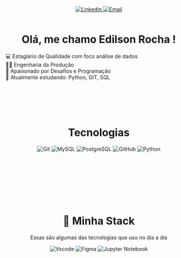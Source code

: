 <div align="center">

 <a href="https://www.linkedin.com/in/edilson-rocha-8025351bb/">
 <img src="https://img.shields.io/badge/-LinkedIn-blue?style=for-the-badge&logo=Linkedin&logoColor=white" alt="Linkedin" title="Linkedin" >
 </a> 

 <a href="mailto:eacorocha@gmail.com">
 <img src="https://img.shields.io/badge/-Email-EA4335?style=for-the-badge&logo=Gmail&logoColor=white" alt="Email" title="Email" >
 </a> 
<br />
<br />
</div>
<!-- <img align="left" width="400" height="400" src="https://mograph.video/2HwFiEL"> -->
<h1 align="center">Olá, me chamo Edilson Rocha ! </h1>


<!-- <img src="./.github/Hi.gif" width="25"> -->
:computer: Estagiário de Qualidade com foco análise de dados<br/>
:man_student: Engenharia da Produção<br/>
:white_heart: Apaixonado por Desafios e Programação <br/>
:seedling: Atualmente estudando: Python, GIT, SQL <br/>
&#xa0;
<h1 align="center"> <br/><br/>Tecnologias </h1>
<p align="center">

 <img src="https://img.shields.io/badge/Git-000000?style=for-the-badge&logo=git&logoColor=4479A1" alt="Git" title="Git">
 <img src="https://img.shields.io/badge/MySQL-000000?style=for-the-badge&logo=mysql" alt="MySQL" title="MySQL">
 <img src="https://img.shields.io/badge/PostgreSQL-000000?style=for-the-badge&logo=postgresql" alt="PostgreSQL" title="PostgreSQL">
 <img src="https://img.shields.io/badge/GitHub-000000?style=for-the-badge&logo=github" alt="GitHub" title="GitHub">
 <img src="https://img.shields.io/badge/Python-000000?style=for-the-badge&logo=python" alt="Python" title="Python">
 
 </p>
&#xa0;

&#xa0;
<h1 align="center"> <br/><br/>🔮 Minha Stack</h1>
<p align="center">
 Essas são algumas das tecnologias que uso no dia a dia
  <div align="center">
 <img src="https://img.shields.io/badge/Visual_Studio_Code-0078D4?style=for-the-badge&logo=visual%20studio%20code&logoColor=white" alt="Vscode" title="Visual Studio Code">
 <img src="https://img.shields.io/badge/Figma-F24E1E?style=for-the-badge&logo=figma&logoColor=white" alt="Figma" title="Figma Desktop">
 <img src="https://img.shields.io/badge/jupyter-%23FA0F00.svg?style=for-the-badge&logo=jupyter&logoColor=white" alt="Jupyter Notebook" title="Jupyter Notebook">
</div>
</p>
<!---- <img src="https://github-readme-stats.vercel.app/api/top-langs/?username={Rxz1}&theme=blue-green">
